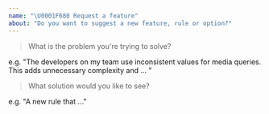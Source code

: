 ```yaml
---
name: "\U0001F680 Request a feature"
about: "Do you want to suggest a new feature, rule or option?"
---
```


<!-- Please answer the following. Issues that do not will be closed. -->

> What is the problem you're trying to solve?

e.g. "The developers on my team use inconsistent values for media queries. This adds unnecessary complexity and ... "

> What solution would you like to see?

e.g. "A new rule that ..."

<!--
Before posting, please check that the feature hasn't already been:
1. added in the next release (https://github.com/stylelint/stylelint/blob/master/CHANGELOG.md)
2. discussed previously (https://github.com/stylelint/stylelint/search)
-->

<!--
You can help us add the feature more quickly by:
1. Providing as much detail as possible in this issue

Once the feature is approved, you can help out further by:
1. Writing the code and submitting a PR.
-->
